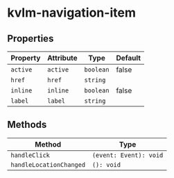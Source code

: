 # kvlm-navigation-item

## Properties

| Property | Attribute | Type      | Default |
|----------|-----------|-----------|---------|
| `active` | `active`  | `boolean` | false   |
| `href`   | `href`    | `string`  |         |
| `inline` | `inline`  | `boolean` | false   |
| `label`  | `label`   | `string`  |         |

## Methods

| Method                  | Type                   |
|-------------------------|------------------------|
| `handleClick`           | `(event: Event): void` |
| `handleLocationChanged` | `(): void`             |
